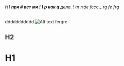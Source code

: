 ###### H1 **при \# вет _ми  \! \) р_ как  q** дела. \!  tn  rtde _fccc_ _ rg  fe   frg
ddddddddddd 
![Alt text](/path/to/img.jpg) 
fergre
 ## H2

 
# H1